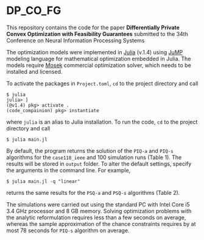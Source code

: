 # DP_CO_FG

This repository contains the code for the paper __Differentially Private Convex Optimization with Feasibility Guarantees__ submitted to the 34th Conference on Neural Information Processing Systems

The optimization models were implemented in [Julia](https://juliacomputing.com/products/juliapro) (v.1.4) using [JuMP](https://github.com/JuliaOpt/JuMP.jl) modeling language for mathematical optimization embedded in Julia. The models require [Mosek](https://www.mosek.com) commercial optimization solver, which needs to be installed and licensed. 

To activate the packages in ```Project.toml```, ```cd``` to the project directory and call
```
$ julia 
julia> ]
(@v1.4) pkg> activate .
(code_compainion) pkg> instantiate
```

where ```julia``` is an alias to Julia installation. To run the code, ```cd``` to the project directory and call
```
$ julia main.jl
```

By default, the program returns the solution of the ```PIQ-a``` and ```PIQ-s``` algorithms for the ```case118_ieee``` and 100 simulation runs (Table 1). The results will be stored in ```output``` folder. To alter the default settings, specify the arguments in the command line. For example, 
```
$ julia main.jl -q "linear"
```
returns the same results for the ```PSQ-a``` and ```PSQ-s``` algorithms (Table 2). 

The simulations were carried out using the standard PC with Intel Core i5 3.4 GHz processor and 8 GB memory. Solving optimization problems with the analytic reformulation requires less than a few seconds on average, whereas the sample approximation of the chance constraints requires by at most 78 seconds for ```PIQ-s``` algorithm on average. 

